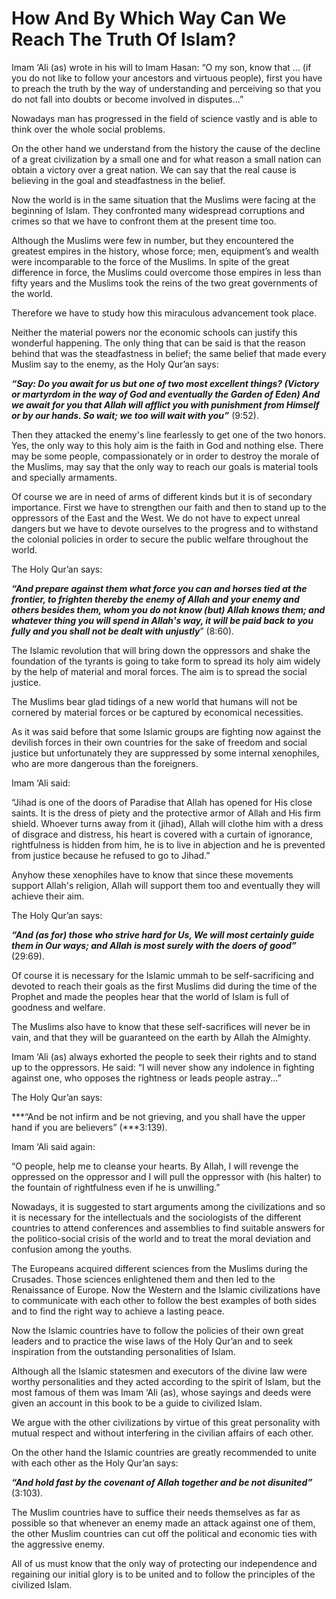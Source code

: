 How And By Which Way Can We Reach The Truth Of Islam?
=====================================================

Imam ‘Ali (as) wrote in his will to Imam Hasan: “O my son, know that ...
(if you do not like to follow your ancestors and virtuous people), first
you have to preach the truth by the way of understanding and perceiving
so that you do not fall into doubts or become involved in disputes...”

Nowadays man has progressed in the field of science vastly and is able
to think over the whole social problems.

On the other hand we understand from the history the cause of the
decline of a great civilization by a small one and for what reason a
small nation can obtain a victory over a great nation. We can say that
the real cause is believing in the goal and steadfastness in the belief.

Now the world is in the same situation that the Muslims were facing at
the beginning of Islam. They confronted many widespread corruptions and
crimes so that we have to confront them at the present time too.

Although the Muslims were few in number, but they encountered the
greatest empires in the history, whose force; men, equipment’s and
wealth were incomparable to the force of the Muslims. In spite of the
great difference in force, the Muslims could overcome those empires in
less than fifty years and the Muslims took the reins of the two great
governments of the world.

Therefore we have to study how this miraculous advancement took place.

Neither the material powers nor the economic schools can justify this
wonderful happening. The only thing that can be said is that the reason
behind that was the steadfastness in belief; the same belief that made
every Muslim say to the enemy, as the Holy Qur’an says:

***“Say: Do you await for us but one of two most excellent things?
(Victory or martyrdom in the way of God and eventually the Garden of
Eden) And we await for you that Allah will afflict you with punishment
from Himself or by our hands. So wait; we too will wait with you”***
(9:52).

Then they attacked the enemy's line fearlessly to get one of the two
honors. Yes, the only way to this holy aim is the faith in God and
nothing else. There may be some people, compassionately or in order to
destroy the morale of the Muslims, may say that the only way to reach
our goals is material tools and specially armaments.

Of course we are in need of arms of different kinds but it is of
secondary importance. First we have to strengthen our faith and then to
stand up to the oppressors of the East and the West. We do not have to
expect unreal dangers but we have to devote ourselves to the progress
and to withstand the colonial policies in order to secure the public
welfare throughout the world.

The Holy Qur’an says:

***“And prepare against them what force you can and horses tied at the
frontier, to frighten thereby the enemy of Allah and your enemy and
others besides them, whom you do not know (but) Allah knows them; and
whatever thing you will spend in Allah's way, it will be paid back to
you fully and you shall not be dealt with unjustly***” (8:60).

The Islamic revolution that will bring down the oppressors and shake the
foundation of the tyrants is going to take form to spread its holy aim
widely by the help of material and moral forces. The aim is to spread
the social justice.

The Muslims bear glad tidings of a new world that humans will not be
cornered by material forces or be captured by economical necessities.

As it was said before that some Islamic groups are fighting now against
the devilish forces in their own countries for the sake of freedom and
social justice but unfortunately they are suppressed by some internal
xenophiles, who are more dangerous than the foreigners.

Imam ‘Ali said:

“Jihad is one of the doors of Paradise that Allah has opened for His
close saints. It is the dress of piety and the protective armor of Allah
and His firm shield. Whoever turns away from it (jihad), Allah will
clothe him with a dress of disgrace and distress, his heart is covered
with a curtain of ignorance, rightfulness is hidden from him, he is to
live in abjection and he is prevented from justice because he refused to
go to Jihad.”

Anyhow these xenophiles have to know that since these movements support
Allah's religion, Allah will support them too and eventually they will
achieve their aim.

The Holy Qur’an says:

***“And (as for) those who strive hard for Us, We will most certainly
guide them in Our ways; and Allah is most surely with the doers of
good”*** (29:69).

Of course it is necessary for the Islamic ummah to be self-sacrificing
and devoted to reach their goals as the first Muslims did during the
time of the Prophet and made the peoples hear that the world of Islam is
full of goodness and welfare.

The Muslims also have to know that these self-sacrifices will never be
in vain, and that they will be guaranteed on the earth by Allah the
Almighty.

Imam ‘Ali (as) always exhorted the people to seek their rights and to
stand up to the oppressors. He said: “I will never show any indolence in
fighting against one, who opposes the rightness or leads people
astray...”

The Holy Qur’an says:

***“And be not infirm and be not grieving, and you shall have the upper
hand if you are believers” (***3:139).

Imam ‘Ali said again:

“O people, help me to cleanse your hearts. By Allah, I will revenge the
oppressed on the oppressor and I will pull the oppressor with (his
halter) to the fountain of rightfulness even if he is unwilling.”

Nowadays, it is suggested to start arguments among the civilizations and
so it is necessary for the intellectuals and the sociologists of the
different countries to attend conferences and assemblies to find
suitable answers for the politico-social crisis of the world and to
treat the moral deviation and confusion among the youths.

The Europeans acquired different sciences from the Muslims during the
Crusades. Those sciences enlightened them and then led to the
Renaissance of Europe. Now the Western and the Islamic civilizations
have to communicate with each other to follow the best examples of both
sides and to find the right way to achieve a lasting peace.

Now the Islamic countries have to follow the policies of their own great
leaders and to practice the wise laws of the Holy Qur’an and to seek
inspiration from the outstanding personalities of Islam.

Although all the Islamic statesmen and executors of the divine law were
worthy personalities and they acted according to the spirit of Islam,
but the most famous of them was Imam ‘Ali (as), whose sayings and deeds
were given an account in this book to be a guide to civilized Islam.

We argue with the other civilizations by virtue of this great
personality with mutual respect and without interfering in the civilian
affairs of each other.

On the other hand the Islamic countries are greatly recommended to unite
with each other as the Holy Qur’an says:

***“And hold fast by the covenant of Allah together and be not
disunited”*** (3:103).

The Muslim countries have to suffice their needs themselves as far as
possible so that whenever an enemy made an attack against one of them,
the other Muslim countries can cut off the political and economic ties
with the aggressive enemy.

All of us must know that the only way of protecting our independence and
regaining our initial glory is to be united and to follow the principles
of the civilized Islam.


